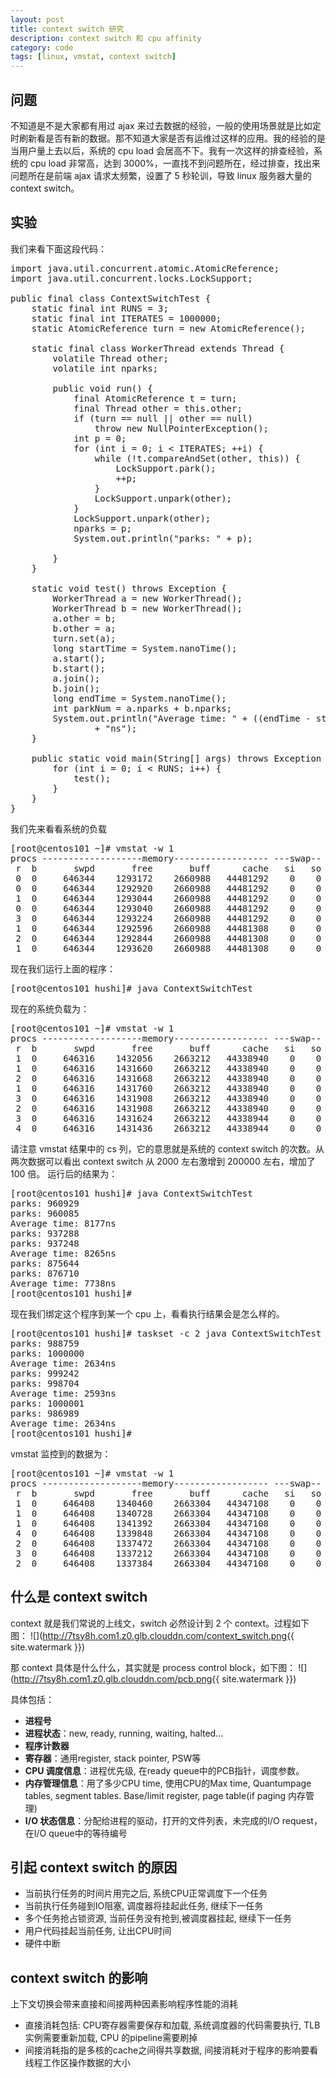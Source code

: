 ```yaml
---
layout: post
title: context switch 研究
description: context switch 和 cpu affinity
category: code
tags: [linux, vmstat, context switch]
---
```

## 问题
不知道是不是大家都有用过 ajax 来过去数据的经验，一般的使用场景就是比如定时刷新看是否有新的数据。那不知道大家是否有运维过这样的应用。我的经验的是当用户量上去以后，系统的 cpu load 会居高不下。我有一次这样的排查经验，系统的 cpu load 非常高，达到 3000%，一直找不到问题所在，经过排查，找出来问题所在是前端 ajax 请求太频繁，设置了 5 秒轮训，导致 linux 服务器大量的 context switch。

## 实验
我们来看下面这段代码：

<pre>
import java.util.concurrent.atomic.AtomicReference;
import java.util.concurrent.locks.LockSupport;

public final class ContextSwitchTest {
	static final int RUNS = 3;
	static final int ITERATES = 1000000;
	static AtomicReference<Thread> turn = new AtomicReference<Thread>();

	static final class WorkerThread extends Thread {
		volatile Thread other;
		volatile int nparks;

		public void run() {
			final AtomicReference<Thread> t = turn;
			final Thread other = this.other;
			if (turn == null || other == null)
				throw new NullPointerException();
			int p = 0;
			for (int i = 0; i < ITERATES; ++i) {
				while (!t.compareAndSet(other, this)) {
					LockSupport.park();
					++p;
				}
				LockSupport.unpark(other);
			}
			LockSupport.unpark(other);
			nparks = p;
			System.out.println("parks: " + p);

		}
	}

	static void test() throws Exception {
		WorkerThread a = new WorkerThread();
		WorkerThread b = new WorkerThread();
		a.other = b;
		b.other = a;
		turn.set(a);
		long startTime = System.nanoTime();
		a.start();
		b.start();
		a.join();
		b.join();
		long endTime = System.nanoTime();
		int parkNum = a.nparks + b.nparks;
		System.out.println("Average time: " + ((endTime - startTime) / parkNum)
				+ "ns");
	}

	public static void main(String[] args) throws Exception {
		for (int i = 0; i < RUNS; i++) {
			test();
		}
	}
}
</pre>

我们先来看看系统的负载

<pre class="nowordwrap">
[root@centos101 ~]# vmstat -w 1
procs -------------------memory------------------ ---swap-- -----io---- --system-- -----cpu-------
 r  b       swpd       free       buff      cache   si   so    bi    bo   in   cs  us sy  id wa st
 0  0     646344    1293172    2660988   44481292    0    0     1    15    0    0   2  0  98  0  0
 0  0     646344    1292920    2660988   44481292    0    0     0    40 1550 1789   0  0 100  0  0
 1  0     646344    1293044    2660988   44481292    0    0     0    44 1456 2060   0  0 100  0  0
 0  0     646344    1293040    2660988   44481292    0    0     0     0 1802 2028   0  0 100  0  0
 3  0     646344    1293224    2660988   44481292    0    0     0     4 1930 2332   1  0  99  0  0
 1  0     646344    1292596    2660988   44481308    0    0     0    76 1766 2681   1  0  99  0  0
 2  0     646344    1292844    2660988   44481308    0    0     0     4 1324 1774   0  0 100  0  0
 1  0     646344    1293620    2660988   44481308    0    0     0    76 1560 2171   0  0  99  0  0
</pre>

现在我们运行上面的程序：

<pre>
[root@centos101 hushi]# java ContextSwitchTest
</pre>

现在的系统负载为：

<pre class="nowordwrap">
[root@centos101 ~]# vmstat -w 1
procs -------------------memory------------------ ---swap-- -----io---- --system-- -----cpu-------
 r  b       swpd       free       buff      cache   si   so    bi    bo   in   cs  us sy  id wa st
 1  0     646316    1432056    2663212   44338940    0    0     1    15    0    0   2  0  98  0  0
 1  0     646316    1431660    2663212   44338940    0    0     0     0 2959 213549   1  2  97  0  0
 2  0     646316    1431668    2663212   44338940    0    0     0     4 2862 211135   1  2  97  0  0
 1  0     646316    1431760    2663212   44338940    0    0     0    16 2931 211029   1  2  97  0  0
 3  0     646316    1431908    2663212   44338940    0    0     0   172 2835 209765   1  2  97  0  0
 2  0     646316    1431908    2663212   44338940    0    0     0     0 2577 241335   1  2  97  0  0
 3  0     646316    1431624    2663212   44338944    0    0     0     4 3114 279214   2  1  97  0  0
 4  0     646316    1431436    2663212   44338944    0    0     0     0 2550 278861   2  1  97  0  0
</pre>

请注意 vmstat 结果中的 cs 列，它的意思就是系统的 context switch 的次数。从两次数据可以看出 context switch 从 2000 左右激增到 200000 左右，增加了 100 倍。
运行后的结果为：

<pre>
[root@centos101 hushi]# java ContextSwitchTest
parks: 960929
parks: 960085
Average time: 8177ns
parks: 937288
parks: 937248
Average time: 8265ns
parks: 875644
parks: 876710
Average time: 7738ns
[root@centos101 hushi]#
</pre>

现在我们绑定这个程序到某一个 cpu 上，看看执行结果会是怎么样的。

<pre>
[root@centos101 hushi]# taskset -c 2 java ContextSwitchTest
parks: 988759
parks: 1000000
Average time: 2634ns
parks: 999242
parks: 998704
Average time: 2593ns
parks: 1000001
parks: 986989
Average time: 2634ns
[root@centos101 hushi]#
</pre>

vmstat 监控到的数据为：

<pre class="nowordwrap">
[root@centos101 ~]# vmstat -w 1
procs -------------------memory------------------ ---swap-- -----io---- --system-- -----cpu-------
 r  b       swpd       free       buff      cache   si   so    bi    bo   in   cs  us sy  id wa st
 1  0     646408    1340460    2663304   44347108    0    0     1    15    0    0   2  0  98  0  0
 1  0     646408    1340728    2663304   44347108    0    0     0     0 2658 393339   1  2  97  0  0
 1  0     646408    1341392    2663304   44347108    0    0     4   124 3042 391449   1  2  97  0  0
 4  0     646408    1339848    2663304   44347108    0    0     0     0 2844 395311   1  2  97  0  0
 2  0     646408    1337472    2663304   44347108    0    0     0     4 2988 392845   1  3  97  0  0
 3  0     646408    1337212    2663304   44347108    0    0     0     4 3096 396890   1  2  97  0  0
 2  0     646408    1337384    2663304   44347108    0    0     0     4 2963 396925   1  3  97  0  0
</pre>

## 什么是 context switch
context 就是我们常说的上线文，switch 必然设计到 2 个 context。过程如下图：
![](http://7tsy8h.com1.z0.glb.clouddn.com/context_switch.png{{ site.watermark }})

那 context 具体是什么什么，其实就是 process control block，如下图：
![](http://7tsy8h.com1.z0.glb.clouddn.com/pcb.png{{ site.watermark }})

具体包括：

- **进程号**
- **进程状态**：new, ready, running, waiting, halted...
- **程序计数器**
- **寄存器**：通用register, stack pointer, PSW等
- **CPU 调度信息**：进程优先级, 在ready queue中的PCB指针，调度参数。
- **内存管理信息**：用了多少CPU time, 使用CPU的Max time, Quantumpage tables, segment tables. Base/limit register, page table(if paging 内存管理)
- **I/O 状态信息**：分配给进程的驱动，打开的文件列表，未完成的I/O request，在I/O queue中的等待编号



## 引起 context switch 的原因

- 当前执行任务的时间片用完之后, 系统CPU正常调度下一个任务
- 当前执行任务碰到IO阻塞, 调度器将挂起此任务, 继续下一任务
- 多个任务抢占锁资源, 当前任务没有抢到,被调度器挂起, 继续下一任务
- 用户代码挂起当前任务, 让出CPU时间
- 硬件中断

## context switch 的影响
上下文切换会带来直接和间接两种因素影响程序性能的消耗

- 直接消耗包括: CPU寄存器需要保存和加载, 系统调度器的代码需要执行, TLB实例需要重新加载, CPU 的pipeline需要刷掉
- 间接消耗指的是多核的cache之间得共享数据, 间接消耗对于程序的影响要看线程工作区操作数据的大小





[-10]:    http://hushi55.github.io/  "-10"
